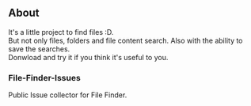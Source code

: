 ## About
It's a little project to find files :D. <br>
But not only files, folders and file content search. Also with the ability to save the searches. <br>
Donwload and try it if you think it's useful to you. <br>


### File-Finder-Issues
Public Issue collector for File Finder.
